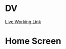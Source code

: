 # DV

<a href="https://share.streamlit.io/am-ram/dv/main/AutoPlot.py" target="_blank">Live Working Link</a><br>
<h1> Home Screen</h1>
